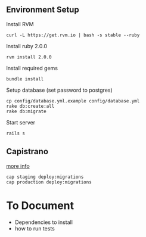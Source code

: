 ## Environment Setup

Install RVM

    curl -L https://get.rvm.io | bash -s stable --ruby

Install ruby 2.0.0

    rvm install 2.0.0

Install required gems

    bundle install

Setup database (set password to postgres)

    cp config/database.yml.example config/database.yml
    rake db:create:all
    rake db:migrate

Start server

    rails s
    
## Capistrano

[more info](https://github.com/capistrano/capistrano/wiki/2.x-From-The-Beginning)

    cap staging deploy:migrations
    cap production deploy:migrations

# To Document

* Dependencies to install
* how to run tests
